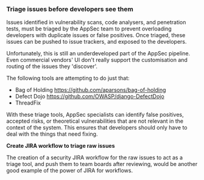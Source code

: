 ### Triage issues before developers see them
Issues identified in vulnerability scans, code analysers, and penetration tests, must be triaged by the AppSec team to prevent overloading developers with duplicate issues or false positives. Once triaged, these issues can be pushed to issue trackers, and exposed to the developers.

Unfortunately, this is still an underdeveloped part of the AppSec pipeline. Even commercial vendors' UI don't really support the customisation and routing of the issues they 'discover'.

The following tools are attempting to do just that:

* Bag of Holding https://github.com/aparsons/bag-of-holding
* Defect Dojo https://github.com/OWASP/django-DefectDojo
* ThreadFix

With these triage tools, AppSec specialists can identify false positives, accepted risks, or theoretical vulnerabilities that are not relevant in the context of the system. This ensures that developers should only have to deal with the things that need fixing.

**Create JIRA workflow to triage raw issues** 

The creation of a security JIRA workflow for the raw issues to act as a triage tool, and push them to team boards after reviewing, would be another good example of the power of JIRA for workflows.
